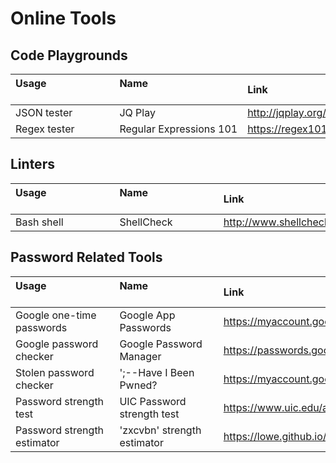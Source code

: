 # Online Tools

## Code Playgrounds

| Usage                                     | Name                                     | Link
|:----------------------------|:----------------------------|:----------------------------
| JSON tester                 | JQ Play                     | <http://jqplay.org/>
| Regex tester                | Regular Expressions 101     | <https://regex101.com/>

## Linters

| Usage                                     | Name                                     | Link
|:----------------------------|:----------------------------|:----------------------------
| Bash shell                  | ShellCheck                  | <http://www.shellcheck.net/>

## Password Related Tools

| Usage                                     | Name                                     | Link
|:----------------------------|:----------------------------|:----------------------------
| Google one-time passwords   | Google App Passwords        | <https://myaccount.google.com/apppasswords>
| Google password checker     | Google Password Manager     | <https://passwords.google.com/>
| Stolen password checker     | ';--Have I Been Pwned?      | <https://myaccount.google.com/apppasswords>
| Password strength test      | UIC Password strength test  | <https://www.uic.edu/apps/strong-password>
| Password strength estimator | 'zxcvbn' strength estimator | <https://lowe.github.io/tryzxcvbn>
